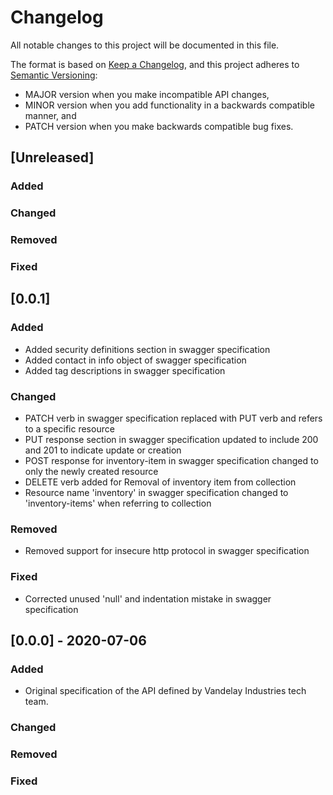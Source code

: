 # Changelog
All notable changes to this project will be documented in this file.

The format is based on [Keep a Changelog](https://keepachangelog.com/en/1.0.0/),
and this project adheres to [Semantic Versioning](https://semver.org/spec/v2.0.0.html):

- MAJOR version when you make incompatible API changes,
- MINOR version when you add functionality in a backwards compatible manner, and
- PATCH version when you make backwards compatible bug fixes.

## [Unreleased]

### Added

### Changed

### Removed

### Fixed

## [0.0.1]

### Added
- Added security definitions section in swagger specification
- Added contact in info object of swagger specification
- Added tag descriptions in swagger specification
    
### Changed
- PATCH verb in swagger specification replaced with PUT verb and refers to a specific resource
- PUT response section in swagger specification updated to include 200 and 201 to indicate update or creation
- POST response for inventory-item in swagger specification changed to only the newly created resource
- DELETE verb added for Removal of inventory item from collection
- Resource name 'inventory' in swagger specification changed to 'inventory-items' when referring to collection

### Removed
- Removed support for insecure http protocol in swagger specification

### Fixed
- Corrected unused 'null' and indentation mistake in swagger specification

## [0.0.0] - 2020-07-06
### Added
- Original specification of the API defined by Vandelay Industries tech team.

### Changed

### Removed

### Fixed
